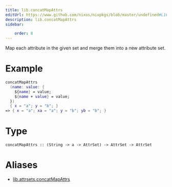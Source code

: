 ```yaml
---
title: lib.concatMapAttrs
editUrl: https://www.github.com/nixos/nixpkgs/blob/master/undefined#L160C20
description: lib.concatMapAttrs
sidebar:

    order: 8
---
```


Map each attribute in the given set and merge them into a new attribute set.

# Example

```nix
concatMapAttrs
  (name: value: {
    ${name} = value;
    ${name + value} = value;
  })
  { x = "a"; y = "b"; }
=> { x = "a"; xa = "a"; y = "b"; yb = "b"; }
```

# Type

```
concatMapAttrs :: (String -> a -> AttrSet) -> AttrSet -> AttrSet
```


# Aliases

- [lib.attrsets.concatMapAttrs](/nix-doc-comments/reference/lib/attrsets/lib-attrsets-concatmapattrs)


